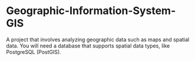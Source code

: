 # Geographic-Information-System-GIS
 A project that involves  analyzing geographic data such as maps and spatial data. You will need a  database that supports spatial data types, like PostgreSQL (PostGIS).
